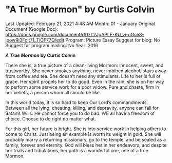 # "A True Mormon" by Curtis Colvin

Last Updated: February 21, 2021 4:48 AM
Month: 01 - January
Original Document (Google Doc): https://docs.google.com/document/d/1zL2JgAPLE-KU_vi-uGseS-ipowRi3Fojt71_TiOF77Q/edit
Program: Picture Essay
Suggest for blog: No
Suggest for program mailing: No
Year: 2016

***A True Mormon* by Curtis Colvin**

There she is, a true picture of a clean-living Mormon: innocent, sweet, and trustworthy. She never smokes anything, never imbibed alcohol, stays away from coffee and tea. She doesn’t need any stimulants. Life to her is full of grace. Her spirit propels her to do good. Even in the rain, she is on her way to perform some service work for a poor widow. Pure and chaste, firm in her beliefs, a person whom all should be like.

In this world today, it is so hard to keep Our Lord’s commandments. Between all the lying, cheating, killing, and depravity, anyone can fall for Satan’s Wills. He cannot force you to do bad. WE all have a freedom of choice. Choose to do right no matter what.

For this girl, her future is bright. She is into service work in helping others to come to Christ. Just being an example is worth its weight in gold. She will probably marry a returning missionary, go to the temple, and be sealed as a family, forever and eternity. God will bless her in her endeavors, and despite her trials and tribulations, her path is a wonderful one, one of a true Mormon.